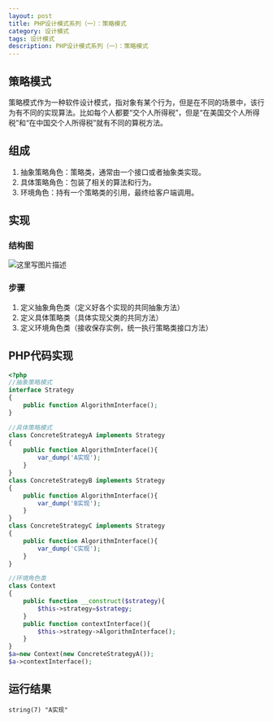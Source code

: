 ```yaml
---
layout: post
title: PHP设计模式系列（一）：策略模式
category: 设计模式
tags: 设计模式
description: PHP设计模式系列（一）：策略模式
---
```

## 策略模式
策略模式作为一种软件设计模式，指对象有某个行为，但是在不同的场景中，该行为有不同的实现算法。比如每个人都要“交个人所得税”，但是“在美国交个人所得税”和“在中国交个人所得税”就有不同的算税方法。

## 组成
1. 抽象策略角色：策略类，通常由一个接口或者抽象类实现。
2. 具体策略角色：包装了相关的算法和行为。
3. 环境角色：持有一个策略类的引用，最终给客户端调用。

## 实现
### 结构图
![这里写图片描述](http://img.blog.csdn.net/20170428154519040?watermark/2/text/aHR0cDovL2Jsb2cuY3Nkbi5uZXQvcXFfMzIzMDAzNjM=/font/5a6L5L2T/fontsize/400/fill/I0JBQkFCMA==/dissolve/70/gravity/SouthEast)
### 步骤
1. 定义抽象角色类（定义好各个实现的共同抽象方法）
2. 定义具体策略类（具体实现父类的共同方法）
3. 定义环境角色类（接收保存实例，统一执行策略类接口方法）

## PHP代码实现

```php
<?php
//抽象策略模式
interface Strategy
{
    public function AlgorithmInterface();
}

//具体策略模式
class ConcreteStrategyA implements Strategy
{
    public function AlgorithmInterface(){
        var_dump('A实现');
    }
}
class ConcreteStrategyB implements Strategy
{
    public function AlgorithmInterface(){
        var_dump('B实现');
    }
}
class ConcreteStrategyC implements Strategy
{
    public function AlgorithmInterface(){
        var_dump('C实现');
    }
}

//环境角色类
class Context
{
    public function __construct($strategy){
        $this->strategy=$strategy;
    }
    public function contextInterface(){
        $this->strategy->AlgorithmInterface();
    }
}
$a=new Context(new ConcreteStrategyA());
$a->contextInterface();

```

## 运行结果
`string(7) "A实现"`